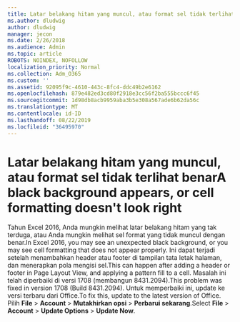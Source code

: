 ```yaml
---
title: Latar belakang hitam yang muncul, atau format sel tidak terlihat benar
ms.author: dludwig
author: dludwig
manager: jecon
ms.date: 2/26/2018
ms.audience: Admin
ms.topic: article
ROBOTS: NOINDEX, NOFOLLOW
localization_priority: Normal
ms.collection: Adm_O365
ms.custom: ''
ms.assetid: 92095f9c-4610-443c-8fc4-ddc49b2e6162
ms.openlocfilehash: 879e482ed3cd80f2918e3cc56f2ba555bccc6f45
ms.sourcegitcommit: 1d98db8acb9959aba3b5e308a567ade6b62da56c
ms.translationtype: MT
ms.contentlocale: id-ID
ms.lasthandoff: 08/22/2019
ms.locfileid: "36495970"
---
```

# <a name="a-black-background-appears-or-cell-formatting-doesnt-look-right"></a><span data-ttu-id="4d437-102">Latar belakang hitam yang muncul, atau format sel tidak terlihat benar</span><span class="sxs-lookup"><span data-stu-id="4d437-102">A black background appears, or cell formatting doesn't look right</span></span>

<span data-ttu-id="4d437-103">Tahun Excel 2016, Anda mungkin melihat latar belakang hitam yang tak terduga, atau Anda mungkin melihat sel format yang tidak muncul dengan benar.</span><span class="sxs-lookup"><span data-stu-id="4d437-103">In Excel 2016, you may see an unexpected black background, or you may see cell formatting that does not appear properly.</span></span> <span data-ttu-id="4d437-104">Ini dapat terjadi setelah menambahkan header atau footer di tampilan tata letak halaman, dan menerapkan pola mengisi sel.</span><span class="sxs-lookup"><span data-stu-id="4d437-104">This can happen after adding a header or footer in Page Layout View, and applying a pattern fill to a cell.</span></span> <span data-ttu-id="4d437-105">Masalah ini telah diperbaiki di versi 1708 (membangun 8431.2094).</span><span class="sxs-lookup"><span data-stu-id="4d437-105">This problem was fixed in version 1708 (Build 8431.2094).</span></span> <span data-ttu-id="4d437-106">Untuk memperbaiki ini, update ke versi terbaru dari Office.</span><span class="sxs-lookup"><span data-stu-id="4d437-106">To fix this, update to the latest version of Office.</span></span> <span data-ttu-id="4d437-107">Pilih **File** \> **Account** \> **Mutakhirkan opsi** \> **Perbarui sekarang**.</span><span class="sxs-lookup"><span data-stu-id="4d437-107">Select **File** \> **Account** \> **Update Options** \> **Update Now**.</span></span>
  

